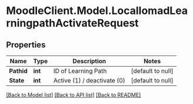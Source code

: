 # MoodleClient.Model.LocalIomadLearningpathActivateRequest

## Properties

Name | Type | Description | Notes
------------ | ------------- | ------------- | -------------
**Pathid** | **int** | ID of Learning Path | [default to null]
**State** | **int** | Active (1) / deactivate (0) | [default to null]

[[Back to Model list]](../README.md#documentation-for-models) [[Back to API list]](../README.md#documentation-for-api-endpoints) [[Back to README]](../README.md)

